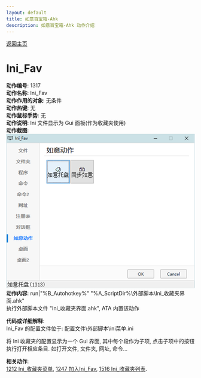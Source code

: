 ```yaml
---
layout: default
title: 如意百宝箱-Ahk
description: 如意百宝箱-Ahk 动作介绍
---
```

<link rel="stylesheet" href="../Actions/css/atom-one-light.min.css">
<script src="../Actions/js/highlight.min.js"></script>
<script>hljs.highlightAll();</script>

[返回主页](../index.md)

# [](#header-2) Ini_Fav

**动作编号**: 1317  
**动作名称**: Ini_Fav  
**动作作用的对象**: 无条件  
**动作热键**: 无  
**动作鼠标手势**: 无  
**动作说明**: Ini 文件显示为 Gui 面板(作为收藏夹使用)  
**动作截图**:  
  ![Ini_Fav](img1/1317.png)  
**动作内容**: run|"%B_Autohotkey%" "%A_ScriptDir%\外部脚本\Ini_收藏夹界面.ahk"  
执行外部脚本文件 "Ini_收藏夹界面.ahk", ATA 内置该动作  

**代码或详细解释**:  
  Ini_Fav 的配置文件位于: 配置文件\外部脚本\ini菜单.ini  
  
  将 Ini 收藏夹的配置显示为一个 Gui 界面, 其中每个段作为子项, 点击子项中的按钮执行打开相应条目. 如打开文件, 文件夹, 网址, 命令...  

**相关动作**:  
[1212 Ini_收藏夹菜单](1212.md), [1247 加入Ini_Fav](1247.md), [1516 Ini_收藏夹列表](1516.md).  